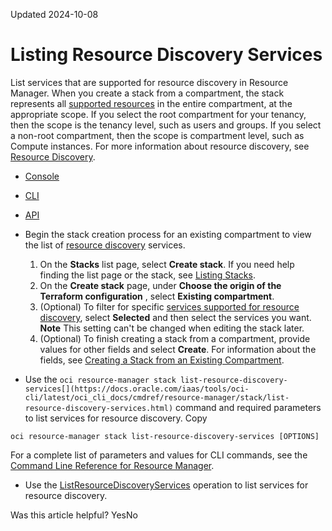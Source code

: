 Updated 2024-10-08
# Listing Resource Discovery Services
List services that are supported for resource discovery in Resource Manager.
When you create a stack from a compartment, the stack represents all [supported resources](https://registry.terraform.io/providers/oracle/oci/latest/docs/guides/resource_discovery#supported-resources) in the entire compartment, at the appropriate scope. If you select the root compartment for your tenancy, then the scope is the tenancy level, such as users and groups. If you select a non-root compartment, then the scope is compartment level, such as Compute instances.
For more information about resource discovery, see [Resource Discovery](https://docs.oracle.com/en-us/iaas/Content/ResourceManager/Concepts/resource-discovery.htm#top "Discover already deployed Oracle Cloud Infrastructure resources using Resource Manager.").
  * [Console](https://docs.oracle.com/en-us/iaas/Content/ResourceManager/Tasks/list-discovery-services.htm)
  * [CLI](https://docs.oracle.com/en-us/iaas/Content/ResourceManager/Tasks/list-discovery-services.htm)
  * [API](https://docs.oracle.com/en-us/iaas/Content/ResourceManager/Tasks/list-discovery-services.htm)


  * Begin the stack creation process for an existing compartment to view the list of [resource discovery](https://docs.oracle.com/en-us/iaas/Content/ResourceManager/Concepts/resource-discovery.htm#top "Discover already deployed Oracle Cloud Infrastructure resources using Resource Manager.") services.
    1. On the **Stacks** list page, select **Create stack**. If you need help finding the list page or the stack, see [Listing Stacks](https://docs.oracle.com/iaas/Content/ResourceManager/Tasks/list-stacks.htm).
    2. On the **Create stack** page, under **Choose the origin of the Terraform configuration** , select **Existing compartment**.
    3. (Optional) To filter for specific [services supported for resource discovery](https://docs.oracle.com/en-us/iaas/Content/ResourceManager/Reference/services-reference.htm#supported-services), select **Selected** and then select the services you want.
**Note** This setting can't be changed when editing the stack later.
    4. (Optional) To finish creating a stack from a compartment, provide values for other fields and select **Create**.
For information about the fields, see [Creating a Stack from an Existing Compartment](https://docs.oracle.com/en-us/iaas/Content/ResourceManager/Tasks/create-stack-compartment.htm#top "Using resource discovery, create a stack in Resource Manager based on an existing compartment to generate a Terraform configuration that describes the compartment's resources.").
  * Use the `oci resource-manager stack list-resource-discovery-services[](https://docs.oracle.com/iaas/tools/oci-cli/latest/oci_cli_docs/cmdref/resource-manager/stack/list-resource-discovery-services.html)` command and required parameters to list services for resource discovery.
Copy
```
oci resource-manager stack list-resource-discovery-services [OPTIONS]
```

For a complete list of parameters and values for CLI commands, see the [Command Line Reference for Resource Manager](https://docs.oracle.com/iaas/tools/oci-cli/latest/oci_cli_docs/cmdref/resource-manager.html).
  * Use the [ListResourceDiscoveryServices](https://docs.oracle.com/iaas/api/#/en/resourcemanager/latest/Stack/ListResourceDiscoveryServices) operation to list services for resource discovery.


Was this article helpful?
YesNo


